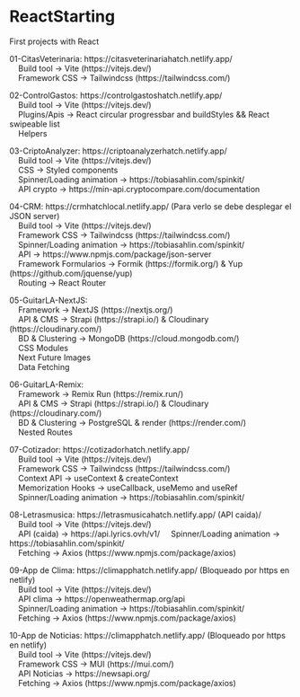 # ReactStarting
First projects with React <br>
<p>
01-CitasVeterinaria:  https://citasveterinariahatch.netlify.app/ <br>
‎ ‎ ‎ ‎ Build tool -> Vite (https://vitejs.dev/) <br>
‎ ‎ ‎ ‎ Framework CSS -> Tailwindcss (https://tailwindcss.com/) <br>
</p>
<p>
02-ControlGastos: https://controlgastoshatch.netlify.app/ <br>
‎ ‎ ‎ ‎ Build tool -> Vite (https://vitejs.dev/) <br>
‎ ‎ ‎ ‎ Plugins/Apis -> React circular progressbar and buildStyles && React swipeable list <br>
‎ ‎ ‎ ‎ Helpers <br>
</p>
<p>
03-CriptoAnalyzer: https://criptoanalyzerhatch.netlify.app/ <br>
‎ ‎ ‎ ‎ Build tool -> Vite (https://vitejs.dev/) <br>
‎ ‎ ‎ ‎ CSS -> Styled components <br>
‎ ‎ ‎ ‎ Spinner/Loading animation -> https://tobiasahlin.com/spinkit/ <br>
‎ ‎ ‎ ‎ API crypto -> https://min-api.cryptocompare.com/documentation <br>
</p>
<p>
04-CRM: https://crmhatchlocal.netlify.app/ (Para verlo se debe desplegar el JSON server)<br>
‎ ‎ ‎ ‎ Build tool -> Vite (https://vitejs.dev/) <br>
‎ ‎ ‎ ‎ Framework CSS -> Tailwindcss (https://tailwindcss.com/) <br>
‎ ‎ ‎ ‎ Spinner/Loading animation -> https://tobiasahlin.com/spinkit/ <br>
‎ ‎ ‎ ‎ API -> https://www.npmjs.com/package/json-server <br>
‎ ‎ ‎ ‎ Framework Formularios -> Formik (https://formik.org/) & Yup (https://github.com/jquense/yup) <br>
‎ ‎ ‎ ‎ Routing -> React Router <br>
</p>
<p>
05-GuitarLA-NextJS: <br>
‎ ‎ ‎ ‎ Framework -> NextJS (https://nextjs.org/) <br>
‎ ‎ ‎ ‎ API & CMS -> Strapi (https://strapi.io/) & Cloudinary (https://cloudinary.com/) <br>
‎ ‎ ‎ ‎ BD & Clustering -> MongoDB (https://cloud.mongodb.com/) <br>
‎ ‎ ‎ ‎ CSS Modules <br>
‎ ‎ ‎ ‎ Next Future Images <br>
‎ ‎ ‎ ‎ Data Fetching <br>
</p>
<p>
06-GuitarLA-Remix: <br>
‎ ‎ ‎ ‎ Framework -> Remix Run (https://remix.run/) <br>
‎ ‎ ‎ ‎ API & CMS -> Strapi (https://strapi.io/) & Cloudinary (https://cloudinary.com/) <br>
‎ ‎ ‎ ‎ BD & Clustering -> PostgreSQL & render (https://render.com/) <br>
‎ ‎ ‎ ‎ Nested Routes <br>
</p>
<p>
07-Cotizador: https://cotizadorhatch.netlify.app/<br>
‎ ‎ ‎ ‎ Build tool -> Vite (https://vitejs.dev/) <br>
‎ ‎ ‎ ‎ Framework CSS -> Tailwindcss (https://tailwindcss.com/) <br>
‎ ‎ ‎ ‎ Context API -> useContext & createContext <br>
‎ ‎ ‎ ‎ Memorization Hooks -> useCallback, useMemo and useRef  <br>
‎ ‎ ‎ ‎ Spinner/Loading animation -> https://tobiasahlin.com/spinkit/ <br>
</p>
<p>
08-Letrasmusica: https://letrasmusicahatch.netlify.app/ (API caida)/<br>
‎ ‎ ‎ ‎ Build tool -> Vite (https://vitejs.dev/) <br>
‎ ‎ ‎ ‎ API (caida) -> https://api.lyrics.ovh/v1/
‎ ‎ ‎ ‎ Spinner/Loading animation -> https://tobiasahlin.com/spinkit/ <br>
‎ ‎ ‎ ‎ Fetching -> Axios (https://www.npmjs.com/package/axios) <br>
</p>
<p>
09-App de Clima: https://climapphatch.netlify.app/ (Bloqueado por https en netlify)<br>
‎ ‎ ‎ ‎ Build tool -> Vite (https://vitejs.dev/) <br>
‎ ‎ ‎ ‎ API clima -> https://openweathermap.org/api <br>
‎ ‎ ‎ ‎ Spinner/Loading animation -> https://tobiasahlin.com/spinkit/ <br>
‎ ‎ ‎ ‎ Fetching -> Axios (https://www.npmjs.com/package/axios) <br>
</p>
<p>
10-App de Noticias: https://climapphatch.netlify.app/ (Bloqueado por https en netlify)<br>
‎ ‎ ‎ ‎ Build tool -> Vite (https://vitejs.dev/) <br>
‎ ‎ ‎ ‎ Framework CSS -> MUI (https://mui.com/) <br>
‎ ‎ ‎ ‎ API Noticias -> https://newsapi.org/ <br>
‎ ‎ ‎ ‎ Fetching -> Axios (https://www.npmjs.com/package/axios) <br>
</p>

